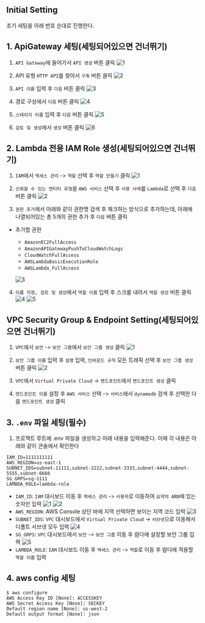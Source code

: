 ## Initial Setting

초기 세팅을 아래 번호 순대로 진행한다.

## 1. ApiGateway 세팅(세팅되어있으면 건너뛰기)

1. `API Gateway`에 들어가서 `API 생성` 버튼 클릭
   ![1](./img-API-Gateway-Setting/1.png)

2. API 유형 `HTTP API`를 찾아서 `구축` 버튼 클릭
   ![2](./img-API-Gateway-Setting/2.png)

3. `API 이름` 입력 후 `다음` 버튼 클릭
   ![3](./img-API-Gateway-Setting/3.png)

4. 경로 구성에서 `다음` 버튼 클릭
   ![4](./img-API-Gateway-Setting/4.png)

5. `스테이지 이름` 입력 후 `다음` 버튼 클릭
   ![5](./img-API-Gateway-Setting/5.png)

6. `검토 및 생성`에서 `생성` 버튼 클릭
   ![6](./img-API-Gateway-Setting/6.png)

## 2. Lambda 전용 IAM Role 생성(세팅되어있으면 건너뛰기)

1. `IAM`에서 `액세스 관리` -> `역할` 선택 후 `역할 만들기` 클릭
   ![1](./img-IAM-Role-Setting/1.png)

2. `신뢰할 수 있는 엔티티 유형`을 `AWS 서비스` 선택 후 `사용 사례`를 `Lambda`로 선택 후 `다음` 버튼 클릭
   ![2](./img-IAM-Role-Setting/2.png)

3. `권한 추가`에서 아래와 같이 권한명 검색 후 체크하는 방식으로 추가하는데, 아래에 나열되어있는 총 5개의 권한 추가 후 `다음` 버튼 클릭

- 추가할 권한

  - `AmazonEC2FullAccess`
  - `AmazonAPIGatewayPushToCloudWatchLogs`
  - `CloudWatchFullAccess`
  - `AWSLambdaBasicExecutionRole`
  - `AWSLambda_FullAccess`

  ![3](./img-IAM-Role-Setting/3.png)

4. `이름 지정, 검토 및 생성`에서 `역할 이름` 입력 후 스크롤 내려서 `역할 생성` 버튼 클릭
   ![4](./img-IAM-Role-Setting/4.png)
   ![5](./img-IAM-Role-Setting/5.png)

## VPC Security Group & Endpoint Setting(세팅되어있으면 건너뛰기)

1. `VPC`에서 `보안` -> `보안 그룹`에서 `보안 그룹 생성` 클릭
   ![1](./img-VPC-Security-Group-Setting/1.png)

2. `보안 그룹 이름` 입력 후 `설명` 입력, `인바운드 규칙` 모든 트래픽 선택 후 `보안 그룹 생성` 버튼 클릭
   ![2](./img-VPC-Security-Group-Setting/2.png)

3. `VPC`에서 `Virtual Private Cloud` -> `엔드포인트`에서 `엔드포인트 생성` 클릭

4. `엔드포인트 이름` 설정 후 `AWS 서비스` 선택 -> `서비스`에서 `dynamodb` 검색 후 선택한 다음 `엔드포인트 생성` 클릭

## 3. `.env` 파일 세팅(필수)

1. 프로젝트 루트에 .env 파일을 생성하고 아래 내용을 입력해준다. 이때 각 내용은 아래와 같이 콘솔에서 확인한다

```
IAM_ID=1111111111
AWS_REGION=us-east-1
SUBNET_IDS=subnet-11111,subnet-2222,subnet-3333,subnet-4444,subnet-5555,subnet-6666
SG_GRPS=sg-1111
LAMBDA_ROLE=lambda-role
```

- `IAM_ID`: `IAM` 대시보드 이동 후 `액세스 관리` -> `사용자`로 이동하여 `요약의 ARN`에 있는 숫자만 입력
  ![1](./ima-env-Setting/1.png)
  ![2](./ima-env-Setting/2.png)
- `AWS_REGION`: AWS Console 상단 바에 지역 선택하면 보이는 지역 코드 입력
  ![3](./ima-env-Setting/3.png)
- `SUBNET_IDS`: `VPC` 대시보드에서 `Virtual Private Cloud` -> `서브넷`으로 이동해서 디폴트 서브넷 모두 입력
  ![4](./ima-env-Setting/4.png)
- `SG_GRPS`: `VPC` 대시보드에서 `보안` -> `보안 그룹` 이동 후 람다에 설정할 보안 그룹 입력
  ![5](./ima-env-Setting/5.png)
- `LAMBDA_ROLE`: `IAM` 대시보드 이동 후 `액세스 관리` -> `역할`로 이동 후 람다에 적용할 `역할 이름` 입력

## 4. aws config 세팅

```
$ aws configure
AWS Access Key ID [None]: ACCESSKEY
AWS Secret Access Key [None]: SECKEY
Default region name [None]: us-west-2
Default output format [None]: json
```
